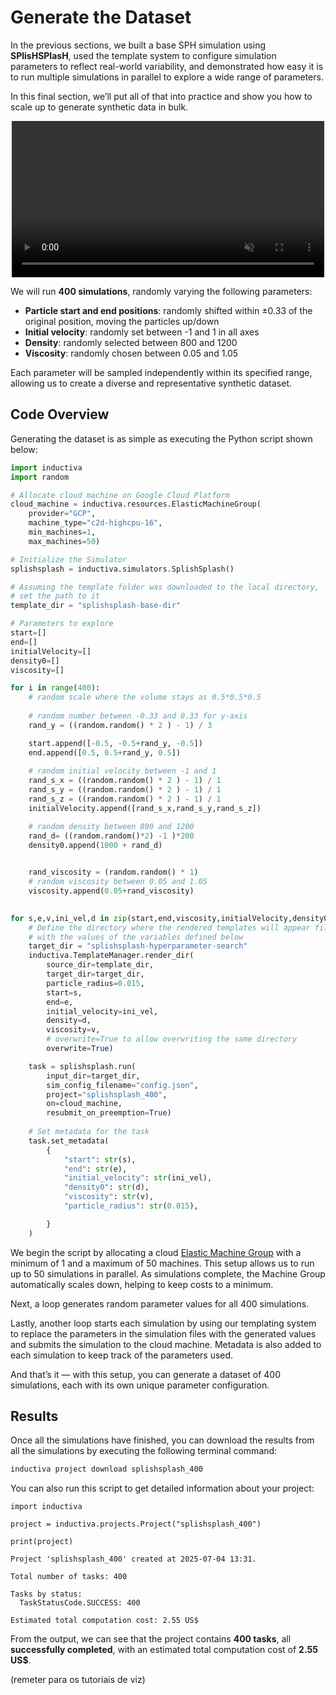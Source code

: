 # Generate the Dataset
In the previous sections, we built a base SPH simulation using **SPlisHSPlasH**, used the template system to configure simulation parameters to reflect real-world variability, and demonstrated how easy it is to run multiple simulations in parallel to explore a wide range of parameters.

In this final section, we’ll put all of that into practice and show you how to scale up to generate synthetic data in bulk.

<div style="text-align: center;">
  <video width="500" loop muted autoplay preload="auto">
    <source src="../../_static/sim.mp4" type="video/mp4">
    Your browser does not support the video tag.
  </video>
</div>


We will run **400 simulations**, randomly varying the following parameters:
* **Particle start and end positions**: randomly shifted within ±0.33 of the original position, moving the particles up/down
* **Initial velocity**: randomly set between -1 and 1 in all axes
* **Density**: randomly selected between 800 and 1200
* **Viscosity**: randomly chosen between 0.05 and 1.05

Each parameter will be sampled independently within its specified range, allowing us to create a diverse and representative synthetic dataset.

## Code Overview
Generating the dataset is as simple as executing the Python script shown below:

```python
import inductiva
import random

# Allocate cloud machine on Google Cloud Platform
cloud_machine = inductiva.resources.ElasticMachineGroup(
    provider="GCP",
    machine_type="c2d-highcpu-16",
    min_machines=1,
    max_machines=50)

# Initialize the Simulator
splishsplash = inductiva.simulators.SplishSplash()

# Assuming the template folder was downloaded to the local directory,
# set the path to it
template_dir = "splishsplash-base-dir"

# Parameters to explore
start=[]
end=[]
initialVelocity=[]
density0=[]
viscosity=[]

for i in range(400):
    # random scale where the volume stays as 0.5*0.5*0.5
    
    # random number between -0.33 and 0.33 for y-axis
    rand_y = ((random.random() * 2 ) - 1) / 3

    start.append([-0.5, -0.5+rand_y, -0.5])
    end.append([0.5, 0.5+rand_y, 0.5])
    
    # random initial velocity between -1 and 1
    rand_s_x = ((random.random() * 2 ) - 1) / 1
    rand_s_y = ((random.random() * 2 ) - 1) / 1
    rand_s_z = ((random.random() * 2 ) - 1) / 1
    initialVelocity.append([rand_s_x,rand_s_y,rand_s_z])

    # random density between 800 and 1200
    rand_d= ((random.random()*2) -1 )*200
    density0.append(1000 + rand_d)

    
    rand_viscosity = (random.random() * 1)
    # random viscosity between 0.05 and 1.05
    viscosity.append(0.05+rand_viscosity)
    

for s,e,v,ini_vel,d in zip(start,end,viscosity,initialVelocity,density0):
    # Define the directory where the rendered templates will appear filled 
    # with the values of the variables defined below
    target_dir = "splishsplash-hyperparameter-search"
    inductiva.TemplateManager.render_dir(
        source_dir=template_dir,
        target_dir=target_dir,
        particle_radius=0.015,
        start=s,
        end=e,
        initial_velocity=ini_vel,
        density=d,
        viscosity=v,
        # overwrite=True to allow overwriting the same directory
        overwrite=True)

    task = splishsplash.run(
        input_dir=target_dir,
        sim_config_filename="config.json",
        project="splishsplash_400",
        on=cloud_machine,
        resubmit_on_preemption=True)
    
    # Set metadata for the task
    task.set_metadata(
        {
            "start": str(s),
            "end": str(e),
            "initial_velocity": str(ini_vel),
            "density0": str(d),
            "viscosity": str(v),
            "particle_radius": str(0.015),

        }
    )
```

We begin the script by allocating a cloud [Elastic Machine Group](https://inductiva.ai/guides/scale-up/parallel-simulations/set-up-elastic-machine-group) with a minimum of 1 and a maximum of 50 machines. This setup allows 
us to run up to 50 simulations in parallel. As simulations complete, the Machine Group automatically scales down, helping to keep costs to 
a minimum.

Next, a loop generates random parameter values for all 400 simulations.

Lastly, another loop starts each simulation by using our templating system to replace the parameters in the simulation files with the generated values and submits the simulation to the cloud machine. Metadata is also added to each simulation to keep track of the parameters used.

And that’s it — with this setup, you can generate a dataset of 400 simulations, each with its own unique parameter configuration.

## Results
Once all the simulations have finished, you can download the results from all the simulations by executing the following terminal command:

```bash
inductiva project download splishsplash_400
```

You can also run this script to get detailed information about your project:

```
import inductiva

project = inductiva.projects.Project("splishsplash_400")

print(project)

Project 'splishsplash_400' created at 2025-07-04 13:31.

Total number of tasks: 400

Tasks by status:
  TaskStatusCode.SUCCESS: 400

Estimated total computation cost: 2.55 US$
```

From the output, we can see that the project contains **400 tasks**, all **successfully completed**, with an estimated total computation cost of **2.55 US$**.

(remeter para os tutoriais de viz)
